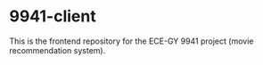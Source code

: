 # 9941-client
This is the frontend repository for the ECE-GY 9941 project (movie recommendation system).

